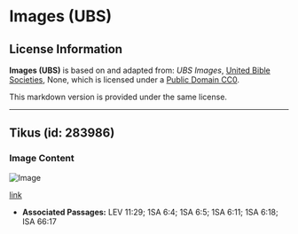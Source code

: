 # Images (UBS)

## License Information

**Images (UBS)** is based on and adapted from: _UBS Images_, [United Bible Societies](https://unitedbiblesocieties.org/), None, which is licensed under a [Public Domain CC0](https://creativecommons.org/public-domain/cc0/).

This markdown version is provided under the same license.



--------------------------------

## Tikus (id: 283986)

### Image Content

![Image](https://cdn.aquifer.bible/aquifer-content/resources/Media/WEB-0892_vole.jpg)

[link](https://cdn.aquifer.bible/aquifer-content/resources/Media/WEB-0892_vole.jpg)

* **Associated Passages:** LEV 11:29; 1SA 6:4; 1SA 6:5; 1SA 6:11; 1SA 6:18; ISA 66:17

